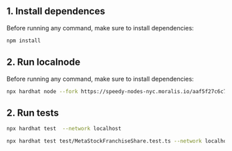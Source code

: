## 1. Install dependences

Before running any command, make sure to install dependencies:

```sh
npm install
```

## 2. Run localnode

Before running any command, make sure to install dependencies:

```sh
npx hardhat node --fork https://speedy-nodes-nyc.moralis.io/aaf5f27c6c7a9ad182a69ccd/bsc/testnet/archive
```

## 2. Run tests
```sh
npx hardhat test  --network localhost 

npx hardhat test test/MetaStockFranchiseShare.test.ts --network localhost

```